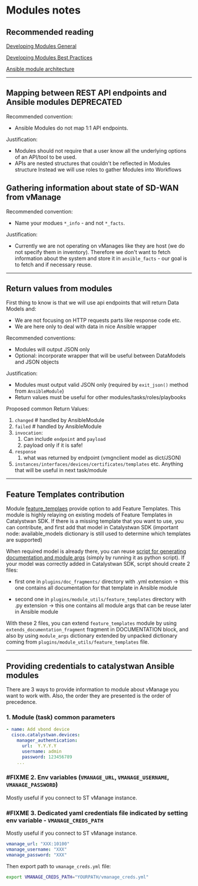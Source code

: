 # Modules notes

## Recommended reading

[Developing Modules General](https://docs.ansible.com/ansible/latest/dev_guide/developing_modules_general.html)

[Developing Modules Best Practices](https://docs.ansible.com/ansible/latest/dev_guide/developing_modules_best_practices.html)

[Ansible module architecture](https://docs.ansible.com/ansible/latest/dev_guide/developing_program_flow_modules.html)

---

## Mapping between REST API endpoints and Ansible modules DEPRECATED

Recommended convention:

* Ansible Modules do not map 1:1 API endpoints.

Justification:

* Modules should not require that a user know all the underlying options of an API/tool to be used.
* APIs are nested structures that couldn't be reflected in Modules structure
  Instead we will use roles to gather Modules into Workflows

## Gathering information about state of SD-WAN from vManage

Recommended convention:

* Name your modues `*_info` - and not `*_facts`.

Justification:

* Currently we are not operating on vManages like they are host (we do not specify them in inventory).
  Therefore we don't want to fetch information about the system and store it in `ansible_facts` - our goal
  is to fetch and if necessary reuse.

---

## Return values from modules

First thing to know is that we will use api endpoints that will return Data Models and:

* We are not focusing on HTTP requests parts like response code etc.
* We are here only to deal with data in nice Ansible wrapper

Recommended conventions:

* Modules will output JSON only
* Optional: incorporate wrapper that will be useful between DataModels and JSON objects

Justification:

* Modules must output valid JSON only (required by `exit_json()` method from `AnsibleModule`)
* Return values must be useful for other modules/tasks/roles/playbooks

Proposed common Return Values:

1. `changed`  # handled by AnsibleModule
2. `failed`  # handled by AnsibleModule
3. `invocation`:
    1. Can include `endpoint` and `payload`
    2. payload only if it is safe!
4. `response`
   1. what was returned by endpoint (vmgnclient model as dict/JSON)
5. `instances/interfaces/devices/certificates/templates` etc. Anything that will be useful in next task/module

---

## Feature Templates contribution

Module [feature_templaes](../plugins/modules/feature_templates.py) provide option to add Feature Templates.
This module is highly relaying on existing models of Feature Templates in Catalystwan SDK. If there is a missing
template that you want to use, you can contribute, and first add that model in Catalystwan SDK (important node: available_models dictionary is still used to determine which templates are supported)

When required model is already there, you can reuse [script for generating documentation and module args](../utils/ft_generator.py) (simply by running it as python script). If your model was correctly added in Catalystwan SDK, script should create 2 files:

* first one in `plugins/doc_fragments/` directory with .yml extension -> this one contains all documentation for that template in Ansible module

* second one in `plugins/module_utils/feature_templates` directory with .py extension -> this one contains all module args that can be reuse later in Ansible module

With these 2 files, you can extend `feature_templates` module by using `extends_documentation_fragment` fragment in DOCUMENTATION block, and also by using `module_args` dictionary extended by unpacked dictionary coming from `plugins/module_utils/feature_templates` file.

---

## Providing credentials to catalystwan Ansible modules

There are 3 ways to provide information to module about vManage you want to work with.
Also, the order they are presented is the order of precedence.

### 1. Module (task) common parameters

```yml
- name: Add vbond device
  cisco.catalystwan.devices:
    manager_authentication:
      url:  Y.Y.Y.Y
      username: admin
      password: 123456789
    ...
```

### #FIXME 2. Env variables (`VMANAGE_URL`, `VMANAGE_USERNAME`, `VMANAGE_PASSWORD`)

Mostly useful if you connect to ST vManage instance.

### #FIXME 3. Dedicated yaml credentials file indicated by setting env variable - `VMANAGE_CREDS_PATH`

Mostly useful if you connect to ST vManage instance.

```yml
vmanage_url: "XXX:10100"
vmanage_username: "XXX"
vmanage_password: "XXX"
```

Then export path to `vmanage_creds.yml` file:

```bash
export VMANAGE_CREDS_PATH="YOURPATH/vmanage_creds.yml"
```
